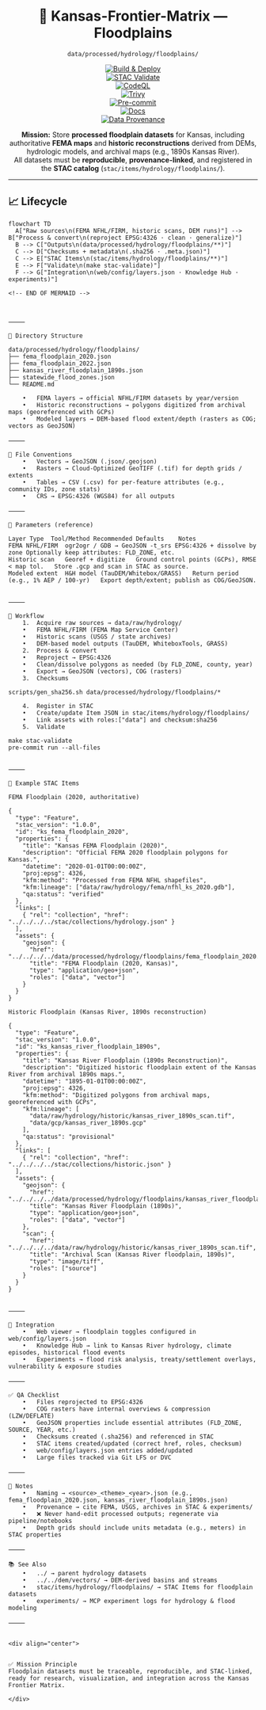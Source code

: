 <div align="center">

# 🌊 Kansas-Frontier-Matrix — Floodplains  
`data/processed/hydrology/floodplains/`

[![Build & Deploy](https://github.com/bartytime4life/Kansas-Frontier-Matrix/actions/workflows/site.yml/badge.svg)](../../../.github/workflows/site.yml)  
[![STAC Validate](https://github.com/bartytime4life/Kansas-Frontier-Matrix/actions/workflows/stac-validate.yml/badge.svg)](../../../.github/workflows/stac-validate.yml)  
[![CodeQL](https://github.com/bartytime4life/Kansas-Frontier-Matrix/actions/workflows/codeql.yml/badge.svg)](../../../.github/workflows/codeql.yml)  
[![Trivy](https://github.com/bartytime4life/Kansas-Frontier-Matrix/actions/workflows/trivy.yml/badge.svg)](../../../.github/workflows/trivy.yml)  
[![Pre-commit](https://github.com/bartytime4life/Kansas-Frontier-Matrix/actions/workflows/pre-commit.yml/badge.svg)](../../../.pre-commit-config.yaml)  
[![Docs](https://img.shields.io/badge/docs-MCP%20Standards-blue.svg)](../../../docs/)  
[![Data Provenance](https://img.shields.io/badge/provenance-verified✅-green.svg)](../../../stac/items/hydrology/floodplains/)  

**Mission:** Store **processed floodplain datasets** for Kansas, including authoritative **FEMA maps** and **historic reconstructions** derived from DEMs, hydrologic models, and archival maps (e.g., 1890s Kansas River).  
All datasets must be **reproducible**, **provenance-linked**, and registered in the **STAC catalog** (`stac/items/hydrology/floodplains/`).  

</div>

---

## 📈 Lifecycle

```mermaid
flowchart TD
  A["Raw sources\n(FEMA NFHL/FIRM, historic scans, DEM runs)"] --> B["Process & convert\n(reproject EPSG:4326 · clean · generalize)"]
  B --> C["Outputs\n(data/processed/hydrology/floodplains/**)"]
  C --> D["Checksums + metadata\n(.sha256 · .meta.json)"]
  C --> E["STAC Items\n(stac/items/hydrology/floodplains/**)"]
  E --> F["Validate\n(make stac-validate)"]
  F --> G["Integration\n(web/config/layers.json · Knowledge Hub · experiments)"]

<!-- END OF MERMAID -->



⸻

📂 Directory Structure

data/processed/hydrology/floodplains/
├── fema_floodplain_2020.json
├── fema_floodplain_2022.json
├── kansas_river_floodplain_1890s.json
├── statewide_flood_zones.json
└── README.md

	•	FEMA layers → official NFHL/FIRM datasets by year/version
	•	Historic reconstructions → polygons digitized from archival maps (georeferenced with GCPs)
	•	Modeled layers → DEM-based flood extent/depth (rasters as COG; vectors as GeoJSON)

⸻

🧭 File Conventions
	•	Vectors → GeoJSON (.json/.geojson)
	•	Rasters → Cloud-Optimized GeoTIFF (.tif) for depth grids / extents
	•	Tables → CSV (.csv) for per-feature attributes (e.g., community IDs, zone stats)
	•	CRS → EPSG:4326 (WGS84) for all outputs

⸻

🔧 Parameters (reference)

Layer Type	Tool/Method	Recommended Defaults	Notes
FEMA NFHL/FIRM	ogr2ogr / GDB → GeoJSON	-t_srs EPSG:4326 + dissolve by zone	Optionally keep attributes: FLD_ZONE, etc.
Historic scan	Georef + digitize	Ground control points (GCPs), RMSE < map tol.	Store .gcp and scan in STAC as source.
Modeled extent	H&H model (TauDEM/Whitebox/GRASS)	Return period (e.g., 1% AEP / 100-yr)	Export depth/extent; publish as COG/GeoJSON.


⸻

🔄 Workflow
	1.	Acquire raw sources → data/raw/hydrology/
	•	FEMA NFHL/FIRM (FEMA Map Service Center)
	•	Historic scans (USGS / state archives)
	•	DEM-based model outputs (TauDEM, WhiteboxTools, GRASS)
	2.	Process & convert
	•	Reproject → EPSG:4326
	•	Clean/dissolve polygons as needed (by FLD_ZONE, county, year)
	•	Export → GeoJSON (vectors), COG (rasters)
	3.	Checksums

scripts/gen_sha256.sh data/processed/hydrology/floodplains/*

	4.	Register in STAC
	•	Create/update Item JSON in stac/items/hydrology/floodplains/
	•	Link assets with roles:["data"] and checksum:sha256
	5.	Validate

make stac-validate
pre-commit run --all-files


⸻

📑 Example STAC Items

FEMA Floodplain (2020, authoritative)

{
  "type": "Feature",
  "stac_version": "1.0.0",
  "id": "ks_fema_floodplain_2020",
  "properties": {
    "title": "Kansas FEMA Floodplain (2020)",
    "description": "Official FEMA 2020 floodplain polygons for Kansas.",
    "datetime": "2020-01-01T00:00:00Z",
    "proj:epsg": 4326,
    "kfm:method": "Processed from FEMA NFHL shapefiles",
    "kfm:lineage": ["data/raw/hydrology/fema/nfhl_ks_2020.gdb"],
    "qa:status": "verified"
  },
  "links": [
    { "rel": "collection", "href": "../../../../stac/collections/hydrology.json" }
  ],
  "assets": {
    "geojson": {
      "href": "../../../../data/processed/hydrology/floodplains/fema_floodplain_2020.json",
      "title": "FEMA Floodplain (2020, Kansas)",
      "type": "application/geo+json",
      "roles": ["data", "vector"]
    }
  }
}

Historic Floodplain (Kansas River, 1890s reconstruction)

{
  "type": "Feature",
  "stac_version": "1.0.0",
  "id": "ks_kansas_river_floodplain_1890s",
  "properties": {
    "title": "Kansas River Floodplain (1890s Reconstruction)",
    "description": "Digitized historic floodplain extent of the Kansas River from archival 1890s maps.",
    "datetime": "1895-01-01T00:00:00Z",
    "proj:epsg": 4326,
    "kfm:method": "Digitized polygons from archival maps, georeferenced with GCPs",
    "kfm:lineage": [
      "data/raw/hydrology/historic/kansas_river_1890s_scan.tif",
      "data/gcp/kansas_river_1890s.gcp"
    ],
    "qa:status": "provisional"
  },
  "links": [
    { "rel": "collection", "href": "../../../../stac/collections/historic.json" }
  ],
  "assets": {
    "geojson": {
      "href": "../../../../data/processed/hydrology/floodplains/kansas_river_floodplain_1890s.json",
      "title": "Kansas River Floodplain (1890s)",
      "type": "application/geo+json",
      "roles": ["data", "vector"]
    },
    "scan": {
      "href": "../../../../data/raw/hydrology/historic/kansas_river_1890s_scan.tif",
      "title": "Archival Scan (Kansas River floodplain, 1890s)",
      "type": "image/tiff",
      "roles": ["source"]
    }
  }
}


⸻

🔗 Integration
	•	Web viewer → floodplain toggles configured in web/config/layers.json
	•	Knowledge Hub → link to Kansas River hydrology, climate episodes, historical flood events
	•	Experiments → flood risk analysis, treaty/settlement overlays, vulnerability & exposure studies

⸻

✅ QA Checklist
	•	Files reprojected to EPSG:4326
	•	COG rasters have internal overviews & compression (LZW/DEFLATE)
	•	GeoJSON properties include essential attributes (FLD_ZONE, SOURCE, YEAR, etc.)
	•	Checksums created (.sha256) and referenced in STAC
	•	STAC items created/updated (correct href, roles, checksum)
	•	web/config/layers.json entries added/updated
	•	Large files tracked via Git LFS or DVC

⸻

📝 Notes
	•	Naming → <source>_<theme>_<year>.json (e.g., fema_floodplain_2020.json, kansas_river_floodplain_1890s.json)
	•	Provenance → cite FEMA, USGS, archives in STAC & experiments/
	•	❌ Never hand-edit processed outputs; regenerate via pipeline/notebooks
	•	Depth grids should include units metadata (e.g., meters) in STAC properties

⸻

📚 See Also
	•	../ → parent hydrology datasets
	•	../../dem/vectors/ → DEM-derived basins and streams
	•	stac/items/hydrology/floodplains/ → STAC Items for floodplain datasets
	•	experiments/ → MCP experiment logs for hydrology & flood modeling

⸻


<div align="center">


✅ Mission Principle
Floodplain datasets must be traceable, reproducible, and STAC-linked, ready for research, visualization, and integration across the Kansas Frontier Matrix.

</div>
```

